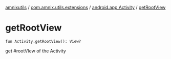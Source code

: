 [amnixutils](../../index.md) / [com.amnix.utils.extensions](../index.md) / [android.app.Activity](index.md) / [getRootView](./get-root-view.md)

# getRootView

`fun Activity.getRootView(): View?`

get #rootVIew of the Activity

